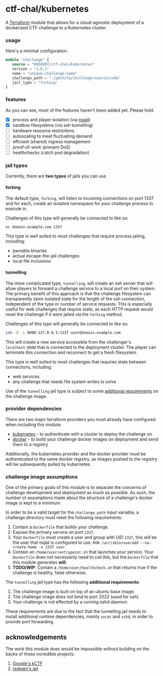 # ctf-chal/kubernetes

A [Terraform](https://registry.terraform.io/) module that allows
for a cloud-agnostic deployment of a dockerized CTF challenge
to a Kubernetes cluster.

### usage

Here's a minimal configuration.

```terraform
module "challenge" {
   source = "KNOXDEV/ctf-chal/kubernetes"
   version = "1.0.1"
   name = "unique-challenge-name"
   challenge_path = "./path/to/challenge/source/code"
   jail_type = "forking"
}
```

### features

As you can see, most of the features haven't been added yet.
Please hold.

- [x] process and player isolation (via [nsjail](https://github.com/google/nsjail))
- [x] sandbox filesystems (via ssh tunnelling)
- [ ] hardware resource restrictions
- [ ] autoscaling to meet fluctuating demand
- [ ] efficient (shared) ingress management
- [ ] proof-of-work (prevent DoS)
- [ ] healthchecks (catch pod degradation)

### jail types

Currently, there are **two types** of jails you can use.

#### forking

The default type, `forking`, will listen to incoming connections on port 1337 and for each,
create an isolated namespace for your challenge process to execute in.

Challenges of this type will generally be connected to like so:
```bash
nc domain.example.com 1337
```

This type is well suited to most challenges that require process jailing, including:
* pwnable binaries
* actual escape-the-jail challenges
* local file inclusions

#### tunnelling

The more complicated type, `tunnelling`, will create an ssh server that will allow
players to forward a challenge service to a local port on their system. 
The primary benefit of this approach is that the challenge filesystem can transparently
store isolated state for the length of the ssh connection, independent of the type or number
of service requests. This is especially useful for web challenges that require state,
as each HTTP request would reset the challenge if it were jailed via the `forking` method.


Challenges of this type will generally be connected to like so:
```bash
ssh -N -L 8000:127.0.0.1:1337 user@domain.example.com
```

This will create a new service accessible from the challenger's `localhost:8000`
that is connected to the deployment cluster. The player can terminate this connection
and reconnect to get a fresh filesystem.

This type is well suited to most challenges that requires state between connections, including:
* web services
* any challenge that needs file system writes to solve

Use of the `tunnelling` jail type *is* subject to some
[additional requirements](#challenge-image-assumptions) on the challenge image.


### provider dependencies

There are two major terraform providers you must already have configured when including this module:

* [kubernetes](https://registry.terraform.io/providers/hashicorp/kubernetes/latest/docs) -
to authenticate with a cluster to deploy the challenge on
* [docker](https://registry.terraform.io/providers/kreuzwerker/docker/latest/docs) -
to build your challenge docker images on deployment and send them to a registry

Additionally, the kubernetes provider and the docker provider
must be authenticated to the same docker registry, as images pushed to the registry
will be subsequently pulled by kubernetes.

### challenge image assumptions

One of the primary goals of this module is to separate the concerns of 
challenge development and deployment as much as possible. As such,
the number of assumptions made about the structure of a challenge's docker image
is kept to a minimum.

In order to be a valid target for the `challenge_path` input variable, a
challenge directory must meet the following requirements:

1. Contain a `Dockerfile` that builds your challenge.
2. Expose the primary service on port `1337`.
3. Your `Dockerfile` must create a user and group with UID `1337`, this will be the user that 
   nsjail is configured to use. `RUN /usr/sbin/useradd --no-create-home -u 1337 user`
4. Contain an `/home/user/entrypoint.sh` that launches your service. 
   Your `Dockerfile` does not necessarily need to call this, 
   but the `Dockerfile` that this module generates **will**.
5. **TODO/WIP**: Contain a `/home/user/healthcheck.sh` that returns true if the challenge is healthy,
   false otherwise.

The `tunnelling` jail type has the following **additional requirements**:

1. The challenge image is built on top of an ubuntu base image.
2. The challenge image does not bind to port 2022 (used for ssh).
3. Your challenge is not effected by a running sshd daemon.

These requirements are due to the fact that the tunnelling jail
needs to install additional runtime dependencies, mainly `socat` and `sshd`,
in order to provide port forwarding.


## acknowledgements

The work this module does would be impossible without building on the backs of these
incredible projects:

1. [Google's kCTF](https://github.com/google/kctf)
2. [redpwn's jail](https://github.com/redpwn/jail)
